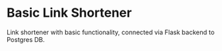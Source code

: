 # Basic Link Shortener

Link shortener with basic functionality, connected via Flask backend to Postgres DB.
